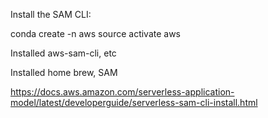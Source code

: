 
Install the SAM CLI: 

conda create -n aws
source activate aws

Installed aws-sam-cli, etc

Installed home brew, SAM


https://docs.aws.amazon.com/serverless-application-model/latest/developerguide/serverless-sam-cli-install.html

